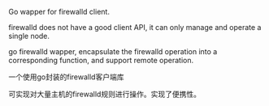 Go wapper for firewalld client.

firewalld does not have a good client API, it can only manage and operate a single node.

go firewalld wapper, encapsulate the firewalld operation into a corresponding function, and support remote operation.

一个使用go封装的firewalld客户端库

可实现对大量主机的firewalld规则进行操作。实现了便携性。
